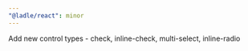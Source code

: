 ```yaml
---
"@ladle/react": minor
---
```


Add new control types - check, inline-check, multi-select, inline-radio
